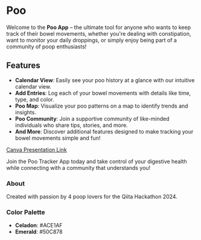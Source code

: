 # Poo

Welcome to the **Poo App** – the ultimate tool for anyone who wants to keep track of their bowel movements, whether you're dealing with constipation, want to monitor your daily droppings, or simply enjoy being part of a community of poop enthusiasts!

## Features

- **Calendar View**: Easily see your poo history at a glance with our intuitive calendar view.
- **Add Entries**: Log each of your bowel movements with details like time, type, and color.
- **Poo Map**: Visualize your poo patterns on a map to identify trends and insights.
- **Poo Community**: Join a supportive community of like-minded individuals who share tips, stories, and more.
- **And More**: Discover additional features designed to make tracking your bowel movements simple and fun!

[Canva Presentation Link](https://www.canva.com/design/DAGRZoA72iI/nZvOW6AmpR4DsB5-AsUEeA/edit)

Join the Poo Tracker App today and take control of your digestive health while connecting with a community that understands you!

### About
Created with passion by 4 poop lovers for the Qiita Hackathon 2024.


### Color Palette

- **Celadon**: #ACE1AF
- **Emerald**: #50C878
